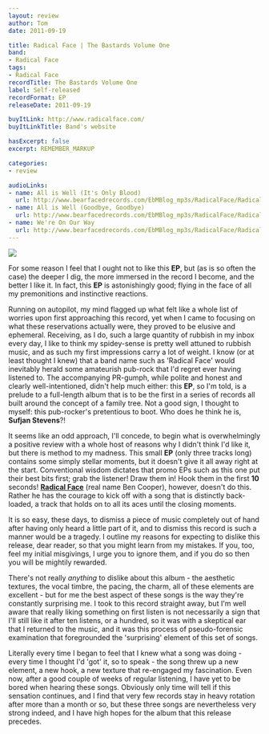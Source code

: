 ```yaml
---
layout: review
author: Tom
date: 2011-09-19

title: Radical Face | The Bastards Volume One
band:
- Radical Face
tags:
- Radical Face
recordTitle: The Bastards Volume One
label: Self-released
recordFormat: EP
releaseDate: 2011-09-19

buyItLink: http://www.radicalface.com/
buyItLinkTitle: Band's website

hasExcerpt: false
excerpt: REMEMBER_MARKUP

categories:
- review

audioLinks:
- name: All is Well (It's Only Blood)
  url: http://www.bearfacedrecords.com/EbMBlog_mp3s/RadicalFace/RadicalFace_AllIsWellItsOnlyBlood.mp3
- name: All is Well (Goodbye, Goodbye)
  url: http://www.bearfacedrecords.com/EbMBlog_mp3s/RadicalFace/RadicalFace_AllIsWellGoodbyeGoodbye.mp3
- name: We're On Our Way
  url: http://www.bearfacedrecords.com/EbMBlog_mp3s/RadicalFace/RadicalFace_WereOnOurWay.mp3
---
```


![](http://eatenbymonsters.files.wordpress.com/2011/09/splash1-e1316420902955.jpg?w=300)

For some reason I feel that I ought not to like this **EP**, but (as is so often the case) the deeper I dig, the more immersed in the record I become, and the better I like it. In fact, this **EP** is astonishingly good; flying in the face of all my premonitions and instinctive reactions.

Running on autopilot, my mind flagged up what felt like a whole list of worries upon first approaching this record, yet when I came to focusing on what these reservations actually were, they proved to be elusive and ephemeral. Receiving, as I do, such a large quantity of rubbish in my inbox every day, I like to think my spidey-sense is pretty well attuned to rubbish music, and as such my first impressions carry a lot of weight. I know (or at least thought I knew) that a band name such as 'Radical Face' would inevitably herald some amateurish pub-rock that I'd regret ever having listened to. The accompanying PR-gumph, while polite and honest and clearly well-intentioned, didn't help much either: this **EP**, so I'm told, is a prelude to a full-length album that is to be the first in a series of records all built around the concept of a family tree. Not a good sign, I thought to myself: this pub-rocker's pretentious to boot. Who does he think he is, **Sufjan Stevens**?!

It seems like an odd approach, I'll concede, to begin what is overwhelmingly a positive review with a whole host of reasons why I didn't think I'd like it, but there is method to my madness. This small **EP** (only three tracks long) contains some simply stellar moments, but it doesn't give it all away right at the start. Conventional wisdom dictates that promo EPs such as this one put their best bits first; grab the listener! Draw them in! Hook them in the first **10** seconds! [**Radical Face**](http://www.radicalface.com/) (real name Ben Cooper), however, doesn't do this. Rather he has the courage to kick off with a song that is distinctly back-loaded, a track that holds on to all its aces until the closing moments.

It is so easy, these days, to dismiss a piece of music completely out of hand after having only heard a little part of it, and to dismiss this record is such a manner would be a tragedy. I outline my reasons for expecting to dislike this release, dear reader, so that you might learn from my mistakes. If you, too, feel my initial misgivings, I urge you to ignore them, and if you do so then you will be mightily rewarded.

There's not really _anything_ to dislike about this album - the aesthetic textures, the vocal timbre, the pacing, the charm, all of these elements are excellent - but for me the best aspect of these songs is the way they're constantly surprising me. I took to this record straight away, but I'm well aware that really liking something on first listen is not necessarily a sign that I'll still like it after ten listens, or a hundred, so it was with a skeptical ear that I returned to the music, and it was this process of pseudo-forensic examination that foregrounded the 'surprising' element of this set of songs.

Literally every time I began to feel that I knew what a song was doing - every time I thought I'd 'got' it, so to speak - the song threw up a new element, a new hook, a new texture that re-engaged my fascination. Even now, after a good couple of weeks of regular listening, I have yet to be bored when hearing these songs. Obviously only time will tell if this sensation continues, and I find that very few records stay in heavy rotation after more than a month or so, but these three songs are nevertheless very strong indeed, and I have high hopes for the album that this release precedes.
